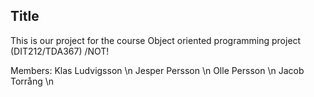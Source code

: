 ## Title

This is our project for the course Object oriented programming project (DIT212/TDA367) /NOT!

Members:
Klas Ludvigsson \n
Jesper Persson \n
Olle Persson \n
Jacob Torrång \n
